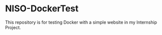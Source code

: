 # NISO-DockerTest
This repository is for testing Docker with a simple website in my Internship Project.
